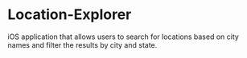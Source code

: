# Location-Explorer
 iOS application that allows users to search for locations based on city names and filter the results by city and state. 
